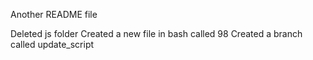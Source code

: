 Another README file

Deleted js folder
Created a new file in bash called 98
Created a branch called update_script
